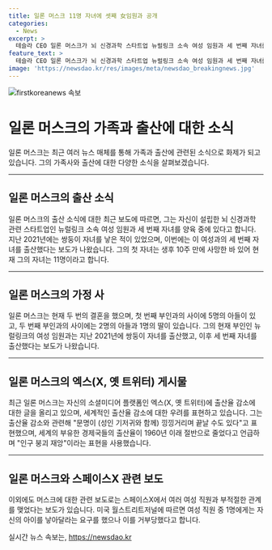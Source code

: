 ```yaml
---
title: 일론 머스크 11명 자녀에 셋째 女임원과 공개
categories:
  - News
excerpt: >
  테슬라 CEO 일론 머스크가 뇌 신경과학 스타트업 뉴럴링크 소속 여성 임원과 세 번째 자녀를 얻었다는 보도가 나와 화제다. 블룸버그 비즈니스위크는 이를 보도하며 일론은 당신이 더 많은 아기를 갖기를 원한다는 제목의 기사를 게재했다. 또한, 머스크가 최근 엑스(X, 옛 트위터)에 출산율 감소에 대한 우려를 표현하는 글을 올리고 있다. 이에 머스크는 최근 스페이스X에서 부적절한 관계를 맺었다는 보도에 대해 WSJ가 주장한 내용을 부인하지 않고 있다. 이 모든 사건들이 그의 개인적인 삶과 기업의 국제적 활동에 큰 영향을 줄 것으로 보여 사람들의 이목을 끌고 있다.
feature_text: >
  테슬라 CEO 일론 머스크가 뇌 신경과학 스타트업 뉴럴링크 소속 여성 임원과 세 번째 자녀를 얻었다는 보도가 나와 화제다. 블룸버그 비즈니스위크는 이를 보도하며 일론은 당신이 더 많은 아기를 갖기를 원한다는 제목의 기사를 게재했다. 또한, 머스크가 최근 엑스(X, 옛 트위터)에 출산율 감소에 대한 우려를 표현하는 글을 올리고 있다. 이에 머스크는 최근 스페이스X에서 부적절한 관계를 맺었다는 보도에 대해 WSJ가 주장한 내용을 부인하지 않고 있다. 이 모든 사건들이 그의 개인적인 삶과 기업의 국제적 활동에 큰 영향을 줄 것으로 보여 사람들의 이목을 끌고 있다.
image: 'https://newsdao.kr/res/images/meta/newsdao_breakingnews.jpg'
---
```


<p><img src="https://newsdao.kr/res/images/meta/newsdao_breakingnews.jpg" alt="firstkoreanews 속보" /></p>

<h1 id="일론-머스크의-가족과-출산에-대한-소식">일론 머스크의 가족과 출산에 대한 소식</h1>

<p data-ke-size="size16">일론 머스크는 최근 여러 뉴스 매체를 통해 가족과 출산에 관련된 소식으로 화제가 되고 있습니다. 그의 가족사와 출산에 대한 다양한 소식을 살펴보겠습니다.</p>

<hr>

<h2 data-ke-size="size26">일론 머스크의 출산 소식</h2>

<p data-ke-size="size16">일론 머스크의 출산 소식에 대한 최근 보도에 따르면, 그는 자신이 설립한 뇌 신경과학 관련 스타트업인 뉴럴링크 소속 여성 임원과 세 번째 자녀를 양육 중에 있다고 합니다.  지난 2021년에는 쌍둥이 자녀를 낳은 적이 있었으며, 이번에는 이 여성과의 세 번째 자녀를 출산했다는 보도가 나왔습니다. 그의 첫 자녀는 생후 10주 만에 사망한 바 있어 현재 그의 자녀는 11명이라고 합니다.</p>

<hr>

<h2 data-ke-size="size26">일론 머스크의 가정 사</h2>

<p data-ke-size="size16">일론 머스크는 현재 두 번의 결혼을 했으며, 첫 번째 부인과의 사이에 5명의 아들이 있고, 두 번째 부인과의 사이에는 2명의 아들과 1명의 딸이 있습니다. 그의 현재 부인인 뉴럴링크의 여성 임원과는 지난 2021년에 쌍둥이 자녀를 출산했고, 이후 세 번째 자녀를 출산했다는 보도가 나왔습니다.</p>

<hr>

<h2 data-ke-size="size26">일론 머스크의 엑스(X, 옛 트위터) 게시물</h2>

<p data-ke-size="size16">최근 일론 머스크는 자신의 소셜미디어 플랫폼인 엑스(X, 옛 트위터)에 출산율 감소에 대한 글을 올리고 있으며, 세계적인 출산율 감소에 대한 우려를 표현하고 있습니다. 그는 출산율 감소와 관련해 "문명이 (성인 기저귀와 함께) 낑낑거리며 끝날 수도 있다"고 표현했으며, 세계의 부유한 경제국들의 출산율이 1960년 이래 절반으로 줄었다고 언급하며 "인구 붕괴 재앙"이라는 표현을 사용했습니다.</p>

<hr>

<h2 data-ke-size="size26">일론 머스크와 스페이스X 관련 보도</h2>

<p data-ke-size="size16">이외에도 머스크에 대한 관련 보도로는 스페이스X에서 여러 여성 직원과 부적절한 관계를 맺었다는 보도가 있습니다. 미국 월스트리트저널에 따르면 여성 직원 중 1명에게는 자신의 아이를 낳아달라는 요구를 했으나 이를 거부당했다고 합니다.</p>
실시간 뉴스 속보는, <a href="https://newsdao.kr" rel="dofollow">https://newsdao.kr</a>


